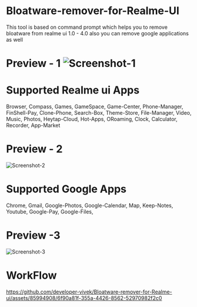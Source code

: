 # Bloatware-remover-for-Realme-UI
This tool is based on command prompt which helps you to remove bloatware from realme ui 1.0 - 4.0 also you can remove google applications as well 
# Preview - 1 ![Screenshot-1](https://github.com/developer-vivek/Bloatware-remover-for-Realme-ui/assets/85994908/2ddd3902-ecdd-426b-9347-aa3e406124f6)


# Supported Realme ui Apps
Browser, Compass, Games, GameSpace, Game-Center, Phone-Manager, FinShell-Pay, Clone-Phone, Search-Box, Theme-Store, File-Manager, Video, Music, Photos, Heytap-Cloud, Hot-Apps, ORoaming, Clock, Calculator, Recorder, App-Market
# Preview - 2 
![Screenshot-2](https://github.com/developer-vivek/Bloatware-remover-for-Realme-ui/assets/85994908/bf74ff67-cc3b-4d3f-9742-558d19eb0156)

# Supported Google Apps
Chrome, Gmail, Google-Photos, Google-Calendar, Map, Keep-Notes, Youtube, Google-Pay, Google-Files, 
# Preview -3 
![Screenshot-3](https://github.com/developer-vivek/Bloatware-remover-for-Realme-ui/assets/85994908/2c53dd0f-1705-4406-b89f-e35c35938ed9)

# WorkFlow
https://github.com/developer-vivek/Bloatware-remover-for-Realme-ui/assets/85994908/6f90a81f-355a-4426-8562-52970982f2c0
